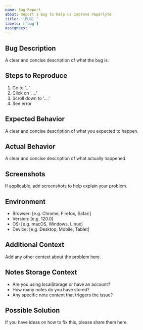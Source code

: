 ```yaml
---
name: Bug Report
about: Report a bug to help us improve Paperlyte
title: '[BUG] '
labels: ['bug']
assignees: ''
---
```


## Bug Description

A clear and concise description of what the bug is.

## Steps to Reproduce

1. Go to '...'
2. Click on '....'
3. Scroll down to '....'
4. See error

## Expected Behavior

A clear and concise description of what you expected to happen.

## Actual Behavior

A clear and concise description of what actually happened.

## Screenshots

If applicable, add screenshots to help explain your problem.

## Environment

- Browser: [e.g. Chrome, Firefox, Safari]
- Version: [e.g. 120.0]
- OS: [e.g. macOS, Windows, Linux]
- Device: [e.g. Desktop, Mobile, Tablet]

## Additional Context

Add any other context about the problem here.

## Notes Storage Context

- Are you using localStorage or have an account?
- How many notes do you have stored?
- Any specific note content that triggers the issue?

## Possible Solution

If you have ideas on how to fix this, please share them here.
